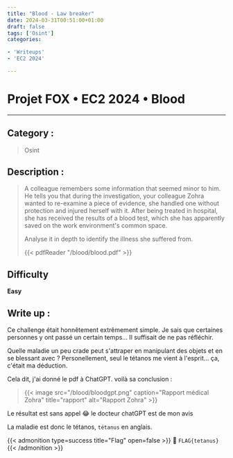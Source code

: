 ```yaml
---
title: "Blood - Law breaker"
date: 2024-03-31T00:51:00+01:00
draft: false
tags: ['Osint']
categories:

- 'Writeups'
- 'EC2 2024'

---
```


# Projet FOX • EC2 2024 • Blood

--- 

## Category :

> Osint 

## Description :

> A colleague remembers some information that seemed minor to him. He tells you that during the investigation, your colleague Zohra wanted to re-examine a piece of evidence, she handled one without protection and injured herself with it. After being treated in hospital, she has received the results of a blood test, which she has apparently saved on the work environment's common space.
> 
> Analyse it in depth to identify the illness she suffered from.
> 
> {{< pdfReader "/blood/blood.pdf" >}}

## Difficulty

**Easy**

## Write up :

Ce challenge était honnêtement extrêmement simple. Je sais que certaines personnes y ont passé un certain temps... Il suffisait de ne pas réfléchir.

Quelle maladie un peu crade peut s'attraper en manipulant des objets et en se blessant avec ? Personellement, seul le tétanos me vient à l'esprit... ça, c'était ma déduction.

Cela dit, j'ai donné le pdf à ChatGPT. voilà sa conclusion : 

> {{< image src="/blood/bloodgpt.png" caption="Rapport médical Zohra" title="rapport" alt="Rapport Zohra" >}}



Le résultat est sans appel 😂 le docteur chatGPT est de mon avis



La maladie est donc le tétanos, `tétanus` en anglais.



{{< admonition type=success title="Flag" open=false >}}
:triangular_flag_on_post: `FLAG{tetanus}` {{< /admonition >}}






